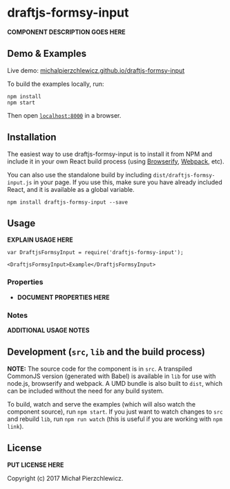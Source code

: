 # draftjs-formsy-input

__COMPONENT DESCRIPTION GOES HERE__


## Demo & Examples

Live demo: [michalpierzchlewicz.github.io/draftjs-formsy-input](http://michalpierzchlewicz.github.io/draftjs-formsy-input/)

To build the examples locally, run:

```
npm install
npm start
```

Then open [`localhost:8000`](http://localhost:8000) in a browser.


## Installation

The easiest way to use draftjs-formsy-input is to install it from NPM and include it in your own React build process (using [Browserify](http://browserify.org), [Webpack](http://webpack.github.io/), etc).

You can also use the standalone build by including `dist/draftjs-formsy-input.js` in your page. If you use this, make sure you have already included React, and it is available as a global variable.

```
npm install draftjs-formsy-input --save
```


## Usage

__EXPLAIN USAGE HERE__

```
var DraftjsFormsyInput = require('draftjs-formsy-input');

<DraftjsFormsyInput>Example</DraftjsFormsyInput>
```

### Properties

* __DOCUMENT PROPERTIES HERE__

### Notes

__ADDITIONAL USAGE NOTES__


## Development (`src`, `lib` and the build process)

**NOTE:** The source code for the component is in `src`. A transpiled CommonJS version (generated with Babel) is available in `lib` for use with node.js, browserify and webpack. A UMD bundle is also built to `dist`, which can be included without the need for any build system.

To build, watch and serve the examples (which will also watch the component source), run `npm start`. If you just want to watch changes to `src` and rebuild `lib`, run `npm run watch` (this is useful if you are working with `npm link`).

## License

__PUT LICENSE HERE__

Copyright (c) 2017 Michał Pierzchlewicz.


